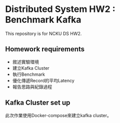 # Distributed System HW2 : Benchmark Kafka

This repository is for NCKU DS HW2.

## Homework requirements

* 敘述實驗環境
* 建立Kafka Cluster
* 執行Benchmark
* 優化傳遞Record的平均Latency
* 報告思路與紀錄過程

## Kafka Cluster set up

此次作業使用Docker-compose來建立kafka cluster。

